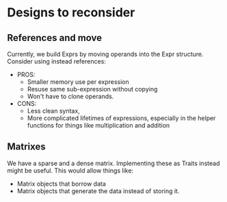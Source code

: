 # Designs to reconsider

## References and move
Currently, we build Exprs by moving operands into the Expr structure. Consider using instead references:
- PROS:
  - Smaller memory use per expression
  - Resuse same sub-expression without copying
  - Won't have to clone operands.
- CONS:
  - Less clean syntax,
  - More complicated lifetimes of expressions, especially in the helper
    functions for things like multiplication and addition

## Matrixes

We have a sparse and a dense matrix. Implementing these as Traits instead might
be useful. This would allow things like:
- Matrix objects that borrow data
- Matrix objects that generate the data instead of storing it.

